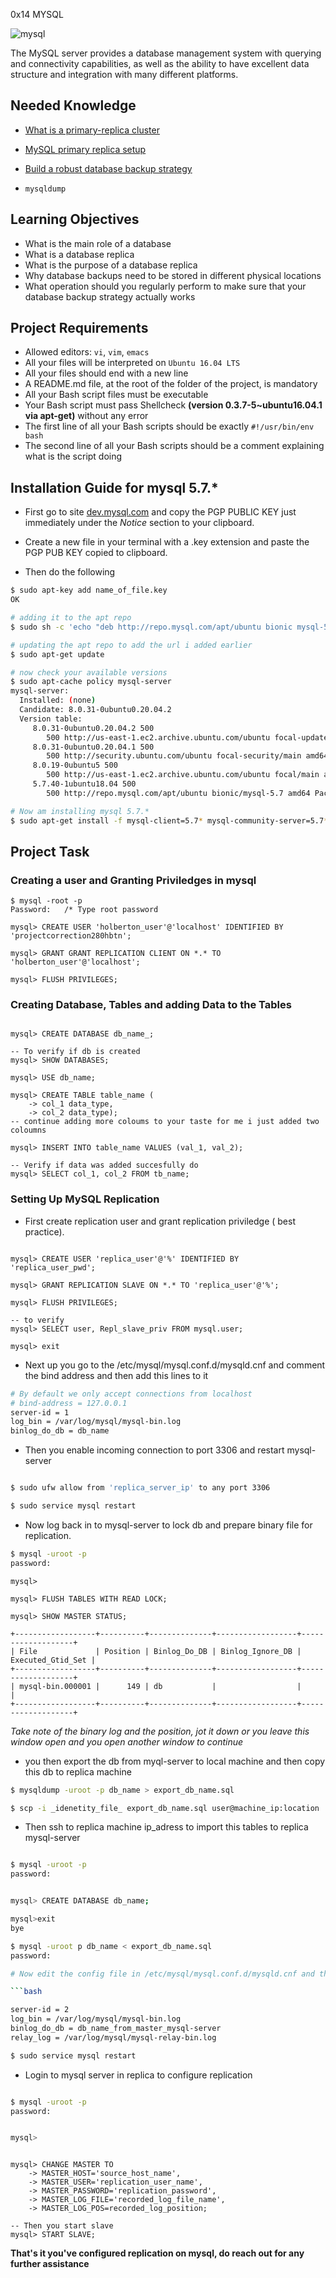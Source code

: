 0x14 MYSQL

![mysql](https://www.simplilearn.com/ice9/free_resources_article_thumb/difference_between_sql_and_mysql.jpg)

The MySQL server provides a database management system with querying and connectivity capabilities, as well as the ability to have excellent data structure and integration with many different platforms.

## Needed Knowledge

- [What is a primary-replica cluster](https://www.digitalocean.com/community/tutorials/how-to-choose-a-redundancy-plan-to-ensure-high-availability#sql-replication)

- [MySQL primary replica setup](https://www.digitalocean.com/community/tutorials/how-to-set-up-replication-in-mysql)

- [Build a robust database backup strategy](https://www.databasejournal.com/ms-sql/developing-a-sql-server-backup-strategy/)

- `mysqldump`

## Learning Objectives

- What is the main role of a database
- What is a database replica
- What is the purpose of a database replica
- Why database backups need to be stored in different physical locations
- What operation should you regularly perform to make sure that your database backup strategy actually works

## Project Requirements

- Allowed editors: `vi`, `vim`, `emacs`
- All your files will be interpreted on `Ubuntu 16.04 LTS`
- All your files should end with a new line
- A README.md file, at the root of the folder of the project, is mandatory
- All your Bash script files must be executable
- Your Bash script must pass Shellcheck __(version 0.3.7-5~ubuntu16.04.1 via apt-get)__ without any error
- The first line of all your Bash scripts should be exactly `#!/usr/bin/env bash`
- The second line of all your Bash scripts should be a comment explaining what is the script doing

## Installation Guide for mysql 5.7.*

- First go to site [dev.mysql.com](https://dev.mysql.com/doc/refman/5.7/en/checking-gpg-signature.html) and copy the PGP PUBLIC KEY just immediately under the _Notice_ section to your clipboard.

- Create a new file in your terminal with a .key extension and paste the PGP PUB KEY copied to clipboard.
- Then do the following

```bash
$ sudo apt-key add name_of_file.key
OK

# adding it to the apt repo
$ sudo sh -c 'echo "deb http://repo.mysql.com/apt/ubuntu bionic mysql-5.7" >> /etc/apt/sources.list.d/mysql.list'

# updating the apt repo to add the url i added earlier
$ sudo apt-get update

# now check your available versions
$ sudo apt-cache policy mysql-server
mysql-server:
  Installed: (none)
  Candidate: 8.0.31-0ubuntu0.20.04.2
  Version table:
     8.0.31-0ubuntu0.20.04.2 500
        500 http://us-east-1.ec2.archive.ubuntu.com/ubuntu focal-updates/main amd64 Packages
     8.0.31-0ubuntu0.20.04.1 500
        500 http://security.ubuntu.com/ubuntu focal-security/main amd64 Packages
     8.0.19-0ubuntu5 500
        500 http://us-east-1.ec2.archive.ubuntu.com/ubuntu focal/main amd64 Packages
     5.7.40-1ubuntu18.04 500
        500 http://repo.mysql.com/apt/ubuntu bionic/mysql-5.7 amd64 Packages

# Now am installing mysql 5.7.*
$ sudo apt-get install -f mysql-client=5.7* mysql-community-server=5.7* mysql-server=5.7* -y
```
## Project Task

### Creating a user and Granting Priviledges in mysql
```mysql
$ mysql -root -p
Password:	/* Type root password

mysql> CREATE USER 'holberton_user'@'localhost' IDENTIFIED BY 'projectcorrection280hbtn';

mysql> GRANT GRANT REPLICATION CLIENT ON *.* TO 'holberton_user'@'localhost';

mysql> FLUSH PRIVILEGES;
```

### Creating Database, Tables and adding Data to the Tables

```mysql

mysql> CREATE DATABASE db_name_;

-- To verify if db is created
mysql> SHOW DATABASES;

mysql> USE db_name;

mysql> CREATE TABLE table_name (
    -> col_1 data_type,
    -> col_2 data_type);
-- continue adding more coloums to your taste for me i just added two coloumns

mysql> INSERT INTO table_name VALUES (val_1, val_2);

-- Verify if data was added succesfully do
mysql> SELECT col_1, col_2 FROM tb_name;
```

### Setting Up MySQL Replication

- First create replication user and grant replication priviledge ( best practice).

```mysql

mysql> CREATE USER 'replica_user'@'%' IDENTIFIED BY 'replica_user_pwd';

mysql> GRANT REPLICATION SLAVE ON *.* TO 'replica_user'@'%';

mysql> FLUSH PRIVILEGES;

-- to verify
mysql> SELECT user, Repl_slave_priv FROM mysql.user;

mysql> exit
```
- Next up you go to the /etc/mysql/mysql.conf.d/mysqld.cnf and comment the bind address and then add this lines to it

```bash
# By default we only accept connections from localhost
# bind-address = 127.0.0.1
server-id = 1
log_bin = /var/log/mysql/mysql-bin.log
binlog_do_db = db_name
```
- Then you enable incoming connection to port 3306 and restart mysql-server
```bash

$ sudo ufw allow from 'replica_server_ip' to any port 3306

$ sudo service mysql restart
```
- Now log back in to mysql-server to lock db and prepare binary file for replication.

```bash
$ mysql -uroot -p
password:
```
```mysql
mysql> 

mysql> FLUSH TABLES WITH READ LOCK;

mysql> SHOW MASTER STATUS;

+------------------+----------+--------------+------------------+-------------------+
| File             | Position | Binlog_Do_DB | Binlog_Ignore_DB | Executed_Gtid_Set |
+------------------+----------+--------------+------------------+-------------------+
| mysql-bin.000001 |      149 | db           |                  |                   |
+------------------+----------+--------------+------------------+-------------------+

```
_Take note of the binary log and the position, jot it down or you leave this window open and you open another window to continue_

- you then export the db from myql-server to local machine and then copy this db to replica machine

```bash
$ mysqldump -uroot -p db_name > export_db_name.sql

$ scp -i _idenetity_file_ export_db_name.sql user@machine_ip:location
```
- Then ssh to replica machine ip_adress to import this tables to replica mysql-server

```bash

$ mysql -uroot -p 
password:


mysql> CREATE DATABASE db_name;

mysql>exit
bye

$ mysql -uroot p db_name < export_db_name.sql
password:

# Now edit the config file in /etc/mysql/mysql.conf.d/mysqld.cnf and then reload mysql-server

```bash

server-id = 2
log_bin = /var/log/mysql/mysql-bin.log
binlog_do_db = db_name_from_master_mysql-server
relay_log = /var/log/mysql/mysql-relay-bin.log

$ sudo service mysql restart
```

- Login to mysql server in replica to configure replication

```bash

$ mysql -uroot -p
password:


mysql>
```
```mysql

mysql> CHANGE MASTER TO
    -> MASTER_HOST='source_host_name',
    -> MASTER_USER='replication_user_name',
    -> MASTER_PASSWORD='replication_password',
    -> MASTER_LOG_FILE='recorded_log_file_name',
    -> MASTER_LOG_POS=recorded_log_position;

-- Then you start slave
mysql> START SLAVE;
```
__That's it you've configured replication on mysql, do reach out for any further assistance__


